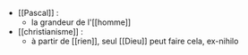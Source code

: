 - [[Pascal]] :  
	- la grandeur de l'[[homme]]
- [[christianisme]] :
	- à partir de [[rien]], seul [[Dieu]] peut faire cela, ex-nihilo